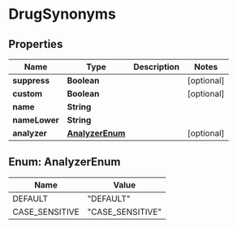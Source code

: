 # DrugSynonyms

## Properties
Name | Type | Description | Notes
------------ | ------------- | ------------- | -------------
**suppress** | **Boolean** |  |  [optional]
**custom** | **Boolean** |  |  [optional]
**name** | **String** |  | 
**nameLower** | **String** |  | 
**analyzer** | [**AnalyzerEnum**](#AnalyzerEnum) |  |  [optional]

<a name="AnalyzerEnum"></a>
## Enum: AnalyzerEnum
Name | Value
---- | -----
DEFAULT | &quot;DEFAULT&quot;
CASE_SENSITIVE | &quot;CASE_SENSITIVE&quot;
